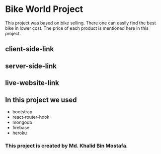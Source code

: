 # Bike World Project

This project was based on bike selling. There one can easily find the best bike in lower cost. The price of each product is mentioned here in this project. 

## client-side-link


## server-side-link 


## live-website-link


## In this project we used

- bootstrap
- react-router-hook
- mongodb
- firebase
- heroku

### This project is created by Md. Khalid Bin Mostafa.
